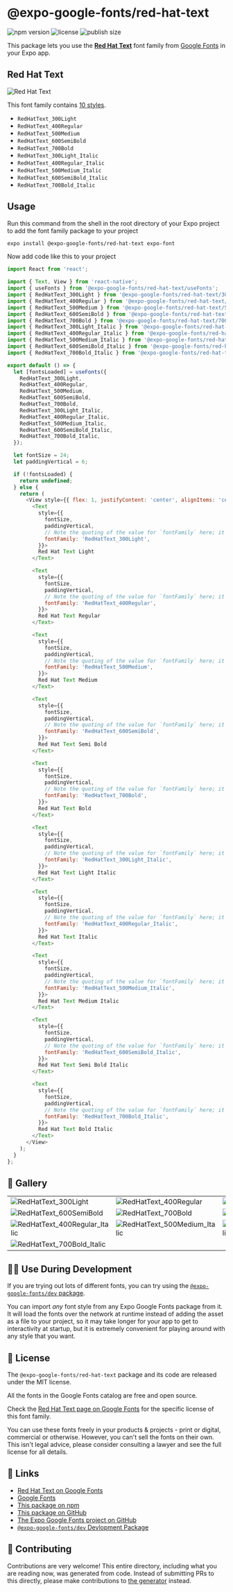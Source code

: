# @expo-google-fonts/red-hat-text

![npm version](https://flat.badgen.net/npm/v/@expo-google-fonts/red-hat-text)
![license](https://flat.badgen.net/github/license/expo/google-fonts)
![publish size](https://flat.badgen.net/packagephobia/install/@expo-google-fonts/red-hat-text)

This package lets you use the [**Red Hat Text**](https://fonts.google.com/specimen/Red+Hat+Text) font family from [Google Fonts](https://fonts.google.com/) in your Expo app.

## Red Hat Text

![Red Hat Text](./font-family.png)

This font family contains [10 styles](#-gallery).

- `RedHatText_300Light`
- `RedHatText_400Regular`
- `RedHatText_500Medium`
- `RedHatText_600SemiBold`
- `RedHatText_700Bold`
- `RedHatText_300Light_Italic`
- `RedHatText_400Regular_Italic`
- `RedHatText_500Medium_Italic`
- `RedHatText_600SemiBold_Italic`
- `RedHatText_700Bold_Italic`

## Usage

Run this command from the shell in the root directory of your Expo project to add the font family package to your project
```sh
expo install @expo-google-fonts/red-hat-text expo-font
```

Now add code like this to your project
```js
import React from 'react';

import { Text, View } from 'react-native';
import { useFonts } from '@expo-google-fonts/red-hat-text/useFonts';
import { RedHatText_300Light } from '@expo-google-fonts/red-hat-text/300Light';
import { RedHatText_400Regular } from '@expo-google-fonts/red-hat-text/400Regular';
import { RedHatText_500Medium } from '@expo-google-fonts/red-hat-text/500Medium';
import { RedHatText_600SemiBold } from '@expo-google-fonts/red-hat-text/600SemiBold';
import { RedHatText_700Bold } from '@expo-google-fonts/red-hat-text/700Bold';
import { RedHatText_300Light_Italic } from '@expo-google-fonts/red-hat-text/300Light_Italic';
import { RedHatText_400Regular_Italic } from '@expo-google-fonts/red-hat-text/400Regular_Italic';
import { RedHatText_500Medium_Italic } from '@expo-google-fonts/red-hat-text/500Medium_Italic';
import { RedHatText_600SemiBold_Italic } from '@expo-google-fonts/red-hat-text/600SemiBold_Italic';
import { RedHatText_700Bold_Italic } from '@expo-google-fonts/red-hat-text/700Bold_Italic';

export default () => {
  let [fontsLoaded] = useFonts({
    RedHatText_300Light,
    RedHatText_400Regular,
    RedHatText_500Medium,
    RedHatText_600SemiBold,
    RedHatText_700Bold,
    RedHatText_300Light_Italic,
    RedHatText_400Regular_Italic,
    RedHatText_500Medium_Italic,
    RedHatText_600SemiBold_Italic,
    RedHatText_700Bold_Italic,
  });

  let fontSize = 24;
  let paddingVertical = 6;

  if (!fontsLoaded) {
    return undefined;
  } else {
    return (
      <View style={{ flex: 1, justifyContent: 'center', alignItems: 'center' }}>
        <Text
          style={{
            fontSize,
            paddingVertical,
            // Note the quoting of the value for `fontFamily` here; it expects a string!
            fontFamily: 'RedHatText_300Light',
          }}>
          Red Hat Text Light
        </Text>

        <Text
          style={{
            fontSize,
            paddingVertical,
            // Note the quoting of the value for `fontFamily` here; it expects a string!
            fontFamily: 'RedHatText_400Regular',
          }}>
          Red Hat Text Regular
        </Text>

        <Text
          style={{
            fontSize,
            paddingVertical,
            // Note the quoting of the value for `fontFamily` here; it expects a string!
            fontFamily: 'RedHatText_500Medium',
          }}>
          Red Hat Text Medium
        </Text>

        <Text
          style={{
            fontSize,
            paddingVertical,
            // Note the quoting of the value for `fontFamily` here; it expects a string!
            fontFamily: 'RedHatText_600SemiBold',
          }}>
          Red Hat Text Semi Bold
        </Text>

        <Text
          style={{
            fontSize,
            paddingVertical,
            // Note the quoting of the value for `fontFamily` here; it expects a string!
            fontFamily: 'RedHatText_700Bold',
          }}>
          Red Hat Text Bold
        </Text>

        <Text
          style={{
            fontSize,
            paddingVertical,
            // Note the quoting of the value for `fontFamily` here; it expects a string!
            fontFamily: 'RedHatText_300Light_Italic',
          }}>
          Red Hat Text Light Italic
        </Text>

        <Text
          style={{
            fontSize,
            paddingVertical,
            // Note the quoting of the value for `fontFamily` here; it expects a string!
            fontFamily: 'RedHatText_400Regular_Italic',
          }}>
          Red Hat Text Italic
        </Text>

        <Text
          style={{
            fontSize,
            paddingVertical,
            // Note the quoting of the value for `fontFamily` here; it expects a string!
            fontFamily: 'RedHatText_500Medium_Italic',
          }}>
          Red Hat Text Medium Italic
        </Text>

        <Text
          style={{
            fontSize,
            paddingVertical,
            // Note the quoting of the value for `fontFamily` here; it expects a string!
            fontFamily: 'RedHatText_600SemiBold_Italic',
          }}>
          Red Hat Text Semi Bold Italic
        </Text>

        <Text
          style={{
            fontSize,
            paddingVertical,
            // Note the quoting of the value for `fontFamily` here; it expects a string!
            fontFamily: 'RedHatText_700Bold_Italic',
          }}>
          Red Hat Text Bold Italic
        </Text>
      </View>
    );
  }
};

```

## 🔡 Gallery


||||
|-|-|-|
|![RedHatText_300Light](.//300Light/RedHatText_300Light.ttf.png)|![RedHatText_400Regular](.//400Regular/RedHatText_400Regular.ttf.png)|![RedHatText_500Medium](.//500Medium/RedHatText_500Medium.ttf.png)||
|![RedHatText_600SemiBold](.//600SemiBold/RedHatText_600SemiBold.ttf.png)|![RedHatText_700Bold](.//700Bold/RedHatText_700Bold.ttf.png)|![RedHatText_300Light_Italic](.//300Light_Italic/RedHatText_300Light_Italic.ttf.png)||
|![RedHatText_400Regular_Italic](.//400Regular_Italic/RedHatText_400Regular_Italic.ttf.png)|![RedHatText_500Medium_Italic](.//500Medium_Italic/RedHatText_500Medium_Italic.ttf.png)|![RedHatText_600SemiBold_Italic](.//600SemiBold_Italic/RedHatText_600SemiBold_Italic.ttf.png)||
|![RedHatText_700Bold_Italic](.//700Bold_Italic/RedHatText_700Bold_Italic.ttf.png)||||


## 👩‍💻 Use During Development

If you are trying out lots of different fonts, you can try using the [`@expo-google-fonts/dev` package](https://github.com/expo/google-fonts/tree/master/font-packages/dev#readme).

You can import *any* font style from any Expo Google Fonts package from it. It will load the fonts
over the network at runtime instead of adding the asset as a file to your project, so it may take longer
for your app to get to interactivity at startup, but it is extremely convenient
for playing around with any style that you want.

## 📖 License

The `@expo-google-fonts/red-hat-text` package and its code are released under the MIT license.

All the fonts in the Google Fonts catalog are free and open source.

Check the [Red Hat Text page on Google Fonts](https://fonts.google.com/specimen/Red+Hat+Text) for the specific license of this font family.

You can use these fonts freely in your products & projects - print or digital, commercial or otherwise. However, you can't sell the fonts on their own. This isn't legal advice, please consider consulting a lawyer and see the full license for all details.

## 🔗 Links

- [Red Hat Text on Google Fonts](https://fonts.google.com/specimen/Red+Hat+Text)
- [Google Fonts](https://fonts.google.com/)
- [This package on npm](https://www.npmjs.com/package/@expo-google-fonts/red-hat-text)
- [This package on GitHub](https://github.com/expo/google-fonts/tree/master/font-packages/red-hat-text)
- [The Expo Google Fonts project on GitHub](https://github.com/expo/google-fonts)
- [`@expo-google-fonts/dev` Devlopment Package](https://github.com/expo/google-fonts/tree/master/font-packages/dev)

## 🤝 Contributing

Contributions are very welcome! This entire directory, including what you are reading now, was generated from code. Instead of submitting PRs to this directly, please make contributions to [the generator](https://github.com/expo/google-fonts/tree/master/packages/generator) instead.
